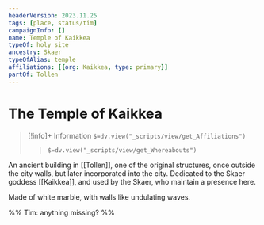 ```yaml
---
headerVersion: 2023.11.25
tags: [place, status/tim]
campaignInfo: []
name: Temple of Kaikkea
typeOf: holy site
ancestry: Skaer
typeOfAlias: temple
affiliations: [{org: Kaikkea, type: primary}]
partOf: Tollen
---
```

# The Temple of Kaikkea
>[!info]+ Information
> `$=dv.view("_scripts/view/get_Affiliations")`
>> `$=dv.view("_scripts/view/get_Whereabouts")`

An ancient building in [[Tollen]], one of the original structures, once outside the city walls, but later incorporated into the city. Dedicated to the Skaer goddess [[Kaikkea]], and used by the Skaer, who maintain a presence here. 

Made of white marble, with walls like undulating waves. 

%% Tim: anything missing? %%